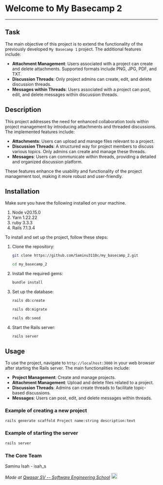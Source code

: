 # Welcome to My Basecamp 2

***

## Task

The main objective of this project is to extend the functionality of the previously developed `My Basecamp 1` project. The additional features include:

- **Attachment Management**: Users associated with a project can create and delete attachments. Supported formats include PNG, JPG, PDF, and TXT.
- **Discussion Threads**: Only project admins can create, edit, and delete discussion threads.
- **Messages within Threads**: Users associated with a project can post, edit, and delete messages within discussion threads.

## Description

This project addresses the need for enhanced collaboration tools within project management by introducing attachments and threaded discussions. The implemented features include:

- **Attachments**: Users can upload and manage files relevant to a project.
- **Discussion Threads**: A structured way for project members to discuss various topics. Only admins can create and manage these threads.
- **Messages**: Users can communicate within threads, providing a detailed and organized discussion platform.

These features enhance the usability and functionality of the project management tool, making it more robust and user-friendly.

## Installation
Make sure you have the following installed on your machine.
1. Node v20.15.0
2. Yarn 1.22.22
3. ruby 3.3.3
4. Rails 7.1.3.4

To install and set up the project, follow these steps:


1. Clone the repository:
    ```bash
    git clone https://github.com/Saminu3110c/my_basecamp_2.git
    ```
    ```bash
    cd my_basecamp_2
    ```

2. Install the required gems:
    ```bash
    bundle install
    ```

3. Set up the database:
    ```bash
    rails db:create
    ```
    ```bash
    rails db:migrate
    ```
    ```bash
    rails db:seed
    ````
4. Start the Rails server:
    ```bash
    rails server
    ```

## Usage

To use the project, navigate to `http://localhost:3000` in your web browser after starting the Rails server. The main functionalities include:

- **Project Management**: Create and manage projects.
- **Attachment Management**: Upload and delete files related to a project.
- **Discussion Threads**: Admins can create threads to facilitate topic-based discussions.
- **Messages**: Users can post, edit, and delete messages within threads.


### Example of creating a new project
```bash
rails generate scaffold Project name:string description:text
```

### Example of starting the server
```bash
rails server
```

### The Core Team
Saminu Isah - isah_s

<span><i>Made at <a href='https://qwasar.io'>Qwasar SV -- Software Engineering School</a></i></span>
<span><img alt='Qwasar SV -- Software Engineering Schools Logo' src='https://storage.googleapis.com/qwasar-public/qwasar-logo_50x50.png' width='20px' /></span>
